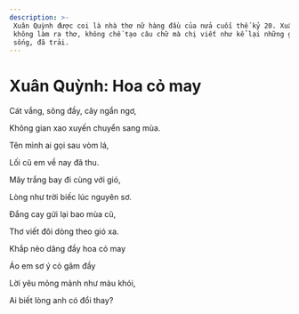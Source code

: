 ```yaml
---
description: >-
 Xuân Quỳnh được coi là nhà thơ nữ hàng đầu của nửa cuối thế kỷ 20. Xuân Quỳnh
 không làm ra thơ, không chế tạo câu chữ mà chị viết như kể lại những gì chị đã
 sống, đã trải.
---
```


# Xuân Quỳnh: Hoa cỏ may

Cát vắng, sông đầy, cây ngẩn ngơ,

Không gian xao xuyến chuyển sang mùa.

Tên mình ai gọi sau vòm lá,

Lối cũ em về nay đã thu.

Mây trắng bay đi cùng với gió,

Lòng như trời biếc lúc nguyên sơ.

Đắng cay gửi lại bao mùa cũ,

Thơ viết đôi dòng theo gió xa.

Khắp nẻo dâng đầy hoa cỏ may

Áo em sơ ý cỏ găm đầy

Lời yêu mỏng mảnh như màu khói,

Ai biết lòng anh có đổi thay?
